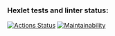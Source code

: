 ### Hexlet tests and linter status:
[![Actions Status](https://github.com/pisarevdmitry/php-project-lvl1/workflows/hexlet-check/badge.svg)](https://github.com/pisarevdmitry/php-project-lvl1/actions)
[![Maintainability](https://api.codeclimate.com/v1/badges/531fa73e636101751d5c/maintainability)](https://codeclimate.com/github/pisarevdmitry/php-project-lvl1/maintainability)